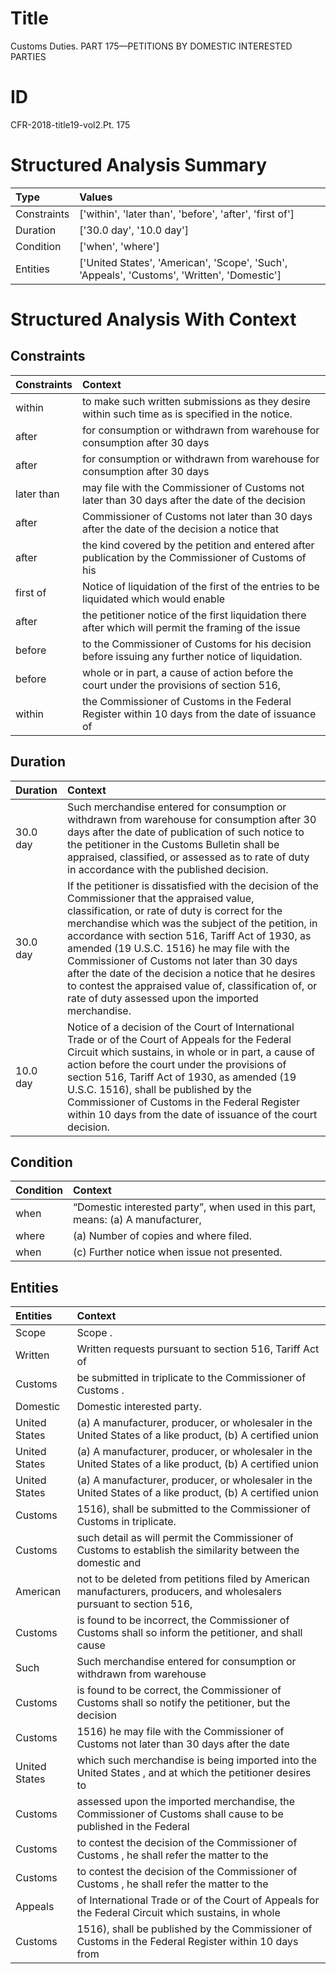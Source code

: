 # Title

 Customs Duties. PART 175—PETITIONS BY DOMESTIC INTERESTED PARTIES


# ID

 CFR-2018-title19-vol2.Pt. 175


# Structured Analysis Summary

| Type        | Values                                                                                      |
|:------------|:--------------------------------------------------------------------------------------------|
| Constraints | ['within', 'later than', 'before', 'after', 'first of']                                     |
| Duration    | ['30.0 day', '10.0 day']                                                                    |
| Condition   | ['when', 'where']                                                                           |
| Entities    | ['United States', 'American', 'Scope', 'Such', 'Appeals', 'Customs', 'Written', 'Domestic'] |


# Structured Analysis With Context

 


## Constraints

| Constraints   | Context                                                                                               |
|:--------------|:------------------------------------------------------------------------------------------------------|
| within        | to make such written submissions as they desire within  such time as is specified in the notice.      |
| after         | for consumption or withdrawn from warehouse for consumption after  30 days                            |
| after         | for consumption or withdrawn from warehouse for consumption after  30 days                            |
| later than    | may file with the Commissioner of Customs not later than 30 days after the date of the decision       |
| after         | Commissioner of Customs not later than 30 days after the date of the decision a notice that           |
| after         | the kind covered by the petition and entered after publication by the Commissioner of Customs of his  |
| first of      | Notice of liquidation of the  first of the entries to be liquidated which would enable                |
| after         | the petitioner notice of the first liquidation there after which will permit the framing of the issue |
| before        | to the Commissioner of Customs for his decision before  issuing any further notice of liquidation.    |
| before        | whole or in part, a cause of action before the court under the provisions of section 516,             |
| within        | the Commissioner of Customs in the Federal Register within 10 days from the date of issuance of       |


## Duration

| Duration   | Context                                                                                                                                                                                                                                                                                                                                                                                                                                                                                                                           |
|:-----------|:----------------------------------------------------------------------------------------------------------------------------------------------------------------------------------------------------------------------------------------------------------------------------------------------------------------------------------------------------------------------------------------------------------------------------------------------------------------------------------------------------------------------------------|
| 30.0 day   | Such merchandise entered for consumption or withdrawn from warehouse for consumption after 30 days after the date of publication of such notice to the petitioner in the Customs Bulletin shall be appraised, classified, or assessed as to rate of duty in accordance with the published decision.                                                                                                                                                                                                                               |
| 30.0 day   | If the petitioner is dissatisfied with the decision of the Commissioner that the appraised value, classification, or rate of duty is correct for the merchandise which was the subject of the petition, in accordance with section 516, Tariff Act of 1930, as amended (19 U.S.C. 1516) he may file with the Commissioner of Customs not later than 30 days after the date of the decision a notice that he desires to contest the appraised value of, classification of, or rate of duty assessed upon the imported merchandise. |
| 10.0 day   | Notice of a decision of the Court of International Trade or of the Court of Appeals for the Federal Circuit which sustains, in whole or in part, a cause of action before the court under the provisions of section 516, Tariff Act of 1930, as amended (19 U.S.C. 1516), shall be published by the Commissioner of Customs in the Federal Register within 10 days from the date of issuance of the court decision.                                                                                                               |


## Condition

| Condition   | Context                                                                                      |
|:------------|:---------------------------------------------------------------------------------------------|
| when        | &#8220;Domestic interested party&#8221;,  when used in this part, means: (a) A manufacturer, |
| where       | (a) Number of copies and  where  filed.                                                      |
| when        | (c) Further notice  when  issue not presented.                                               |


## Entities

| Entities      | Context                                                                                                               |
|:--------------|:----------------------------------------------------------------------------------------------------------------------|
| Scope         | Scope .                                                                                                               |
| Written       | Written requests pursuant to section 516, Tariff Act of                                                               |
| Customs       | be submitted in triplicate to the Commissioner of Customs .                                                           |
| Domestic      | Domestic  interested party.                                                                                           |
| United States | (a) A manufacturer, producer, or wholesaler in the United States of a like product, (b) A certified union             |
| United States | (a) A manufacturer, producer, or wholesaler in the United States of a like product, (b) A certified union             |
| United States | (a) A manufacturer, producer, or wholesaler in the United States of a like product, (b) A certified union             |
| Customs       | 1516), shall be submitted to the Commissioner of Customs  in triplicate.                                              |
| Customs       | such detail as will permit the Commissioner of Customs to establish the similarity between the domestic and           |
| American      | not to be deleted from petitions filed by American manufacturers, producers, and wholesalers pursuant to section 516, |
| Customs       | is found to be incorrect, the Commissioner of Customs shall so inform the petitioner, and shall cause                 |
| Such          | Such merchandise entered for consumption or withdrawn from warehouse                                                  |
| Customs       | is found to be correct, the Commissioner of Customs shall so notify the petitioner, but the decision                  |
| Customs       | 1516) he may file with the Commissioner of Customs not later than 30 days after the date                              |
| United States | which such merchandise is being imported into the United States , and at which the petitioner desires to              |
| Customs       | assessed upon the imported merchandise, the Commissioner of Customs shall cause to be published in the Federal        |
| Customs       | to contest the decision of the Commissioner of Customs , he shall refer the matter to the                             |
| Customs       | to contest the decision of the Commissioner of Customs , he shall refer the matter to the                             |
| Appeals       | of International Trade or of the Court of Appeals for the Federal Circuit which sustains, in whole                    |
| Customs       | 1516), shall be published by the Commissioner of Customs in the Federal Register within 10 days from                  |


